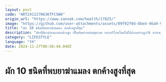 ```yaml
---
layout: post
code: "ART2411270636TFC5W6"
origin_url: "https://www.sanook.com/health/17825/"
image: "https://github.com/user-attachments/assets/09f92f0d-8be4-46a9-9898-43a3e1bd1f6b"
title: "ผัก 10 ชนิดที่พบยาฆ่าแมลง ตกค้างสูงที่สุด"
description: "ผักที่มียาฆ่าแมลงตกค้างสูง เป็นอันตรายต่อสุขภาพ หากบริโภคโดยไม่ได้ล้างอย่างถูกวิธี สารเคมีเหล่านี้อาจสะสมในร่างกาย ก่อให้เกิดปัญหาสุขภาพ"
category: "LIFESTYLE"
language: "th"
date: 2024-11-27T06:56:44.040Z
---
```


# ผัก 10 ชนิดที่พบยาฆ่าแมลง ตกค้างสูงที่สุด